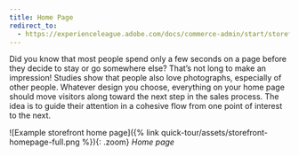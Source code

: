 ```yaml
---
title: Home Page
redirect_to:
  - https://experienceleague.adobe.com/docs/commerce-admin/start/storefront/storefront.html#home-page
---
```


Did you know that most people spend only a few seconds on a page before they decide to stay or go somewhere else? That’s not long to make an impression! Studies show that people also love photographs, especially of other people. Whatever design you choose, everything on your home page should move visitors along toward the next step in the sales process. The idea is to guide their attention in a cohesive flow from one point of interest to the next.

![Example storefront home page]({% link quick-tour/assets/storefront-homepage-full.png %}){: .zoom}
_Home page_
